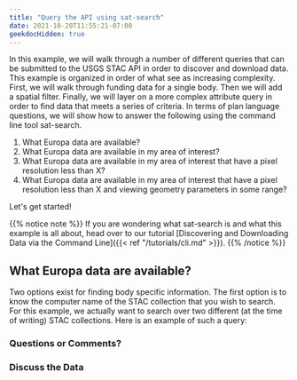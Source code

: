 ```yaml
---
title: "Query the API using sat-search"
date: 2021-10-20T11:55:21-07:00
geekdocHidden: true
---
```


In this example, we will walk through a number of different queries that can be submitted to the USGS STAC API in order to discover and download data. This example is organized in order of what see as increasing complexity. First, we will walk through funding data for a single body. Then we will add a spatial filter. Finally, we will layer on a more complex attribute query in order to find data that meets a series of criteria. In terms of plan language questions, we will show how to answer the following using the command line tool sat-search.

1. What Europa data are available?
1. What Europa data are available in my area of interest?
1. What Europa data are available in my area of interest that have a pixel resolution less than X?
1. What Europa data are available in my area of interest that have a pixel resolution less than X and viewing geometry parameters in some range?

Let's get started!

{{% notice note %}}
If you are wondering what sat-search is and what this example is all about, head over to our tutorial [Discovering and Downloading Data via the Command Line]({{< ref "/tutorials/cli.md" >}}).
{{% /notice %}}

## What Europa data are available?

Two options exist for finding body specific information. The first option is to know the computer name of the STAC collection that you wish to search. For this example, we actually want to search over two different (at the time of writing) STAC collections. Here is an example of such a query:

### Questions or Comments?
### Discuss the Data
<meta property="og:title">
<script src="https://giscus.app/client.js"
        data-repo="DOI-USGS/planetary-ard"
        data-repo-id="R_kgDOJXSw8g"
        data-category="General"
        data-category-id="DIC_kwDOJXSw8s4CVzn1"
        data-mapping="og:title"
        data-strict="0"
        data-reactions-enabled="1"
        data-emit-metadata="0"
        data-input-position="bottom"
        data-theme="light"
        data-lang="en"
        data-loading="lazy"
        crossorigin="anonymous"
        async>
</script>